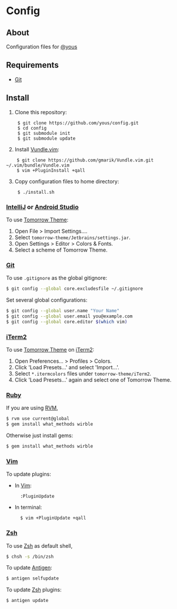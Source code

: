 # Config

## About

Configuration files for [@yous](https://github.com/yous)

## Requirements

- [Git][]

[Git]: http://git-scm.com

## Install

1. Clone this repository:

        $ git clone https://github.com/yous/config.git
        $ cd config
        $ git submodule init
        $ git submodule update

2. Install [Vundle.vim][]:

[Vundle.vim]: https://github.com/gmarik/Vundle.vim

        $ git clone https://github.com/gmarik/Vundle.vim.git ~/.vim/bundle/Vundle.vim
        $ vim +PluginInstall +qall

3. Copy configuration files to home directory:

        $ ./install.sh

### [IntelliJ][] or [Android Studio][]

[IntelliJ]: http://www.jetbrains.com/idea/
[Android Studio]: http://developer.android.com/sdk/installing/studio.html

To use [Tomorrow Theme][]:

[Tomorrow Theme]: https://github.com/ChrisKempson/Tomorrow-Theme

1. Open File > Import Settings....
2. Select `tomorrow-theme/Jetbrains/settings.jar`.
3. Open Settings > Editor > Colors & Fonts.
4. Select a scheme of Tomorrow Theme.

### [Git][]

To use `.gitignore` as the global gitignore:

``` sh
$ git config --global core.excludesfile ~/.gitignore
```

Set several global configurations:

``` sh
$ git config --global user.name "Your Name"
$ git config --global user.email you@example.com
$ git config --global core.editor $(which vim)
```

### [iTerm2][]

To use [Tomorrow Theme][] on [iTerm2][]:

[iTerm2]: http://www.iterm2.com

1. Open Preferences... > Profiles > Colors.
2. Click 'Load Presets...' and select 'Import...'.
3. Select `*.itermcolors` files under `tomorrow-theme/iTerm2`.
4. Click 'Load Presets...' again and select one of Tomorrow Theme.

### [Ruby][]

[Ruby]: https://www.ruby-lang.org

If you are using [RVM][],

[RVM]: http://rvm.io

``` sh
$ rvm use current@global
$ gem install what_methods wirble
```

Otherwise just install gems:

``` sh
$ gem install what_methods wirble
```

### [Vim][]

[Vim]: http://www.vim.org

To update plugins:

- In [Vim][]:

        :PluginUpdate

- In terminal:

        $ vim +PluginUpdate +qall

### [Zsh][]

[Zsh]: http://www.zsh.org

To use [Zsh][] as default shell,

``` sh
$ chsh -s /bin/zsh
```

To update [Antigen][]:

[Antigen]: http://antigen.sharats.me

``` sh
$ antigen selfupdate
```

To update [Zsh][] plugins:

``` sh
$ antigen update
```
